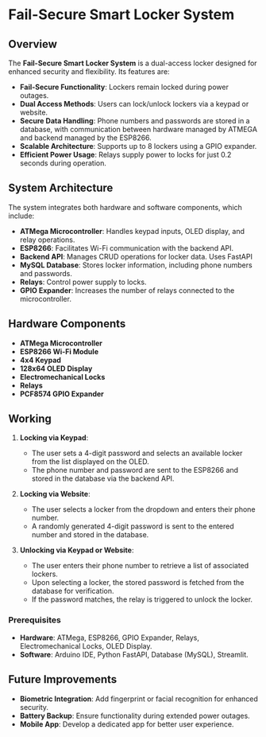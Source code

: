 # Fail-Secure Smart Locker System  

## Overview  
The **Fail-Secure Smart Locker System** is a dual-access locker designed for enhanced security and flexibility. Its features are:  
- **Fail-Secure Functionality**: Lockers remain locked during power outages.  
- **Dual Access Methods**: Users can lock/unlock lockers via a keypad or website.  
- **Secure Data Handling**: Phone numbers and passwords are stored in a database, with communication between hardware managed by ATMEGA and backend managed by the ESP8266.   
- **Scalable Architecture**: Supports up to 8 lockers using a GPIO expander.  
- **Efficient Power Usage**: Relays supply power to locks for just 0.2 seconds during operation.  

## System Architecture  
The system integrates both hardware and software components, which include:  
- **ATMega Microcontroller**: Handles keypad inputs, OLED display, and relay operations.  
- **ESP8266**: Facilitates Wi-Fi communication with the backend API.  
- **Backend API**: Manages CRUD operations for locker data. Uses FastAPI 
- **MySQL Database**: Stores locker information, including phone numbers and passwords.  
- **Relays**: Control power supply to locks.  
- **GPIO Expander**: Increases the number of relays connected to the microcontroller.  

## Hardware Components  
- **ATMega Microcontroller**  
- **ESP8266 Wi-Fi Module**  
- **4x4 Keypad**  
- **128x64 OLED Display**  
- **Electromechanical Locks**  
- **Relays**  
- **PCF8574 GPIO Expander**  

## Working  
1. **Locking via Keypad**:  
   - The user sets a 4-digit password and selects an available locker from the list displayed on the OLED.  
   - The phone number and password are sent to the ESP8266 and stored in the database via the backend API.  

2. **Locking via Website**:  
   - The user selects a locker from the dropdown and enters their phone number.  
   - A randomly generated 4-digit password is sent to the entered number and stored in the database.  

3. **Unlocking via Keypad or Website**:  
   - The user enters their phone number to retrieve a list of associated lockers.  
   - Upon selecting a locker, the stored password is fetched from the database for verification.  
   - If the password matches, the relay is triggered to unlock the locker.  
 
### Prerequisites  
- **Hardware**: ATMega, ESP8266, GPIO Expander, Relays, Electromechanical Locks, OLED Display.
- **Software**: Arduino IDE, Python FastAPI, Database (MySQL), Streamlit.  

## Future Improvements  
- **Biometric Integration**: Add fingerprint or facial recognition for enhanced security.  
- **Battery Backup**: Ensure functionality during extended power outages.  
- **Mobile App**: Develop a dedicated app for better user experience.  
